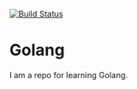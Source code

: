[![Build Status](https://travis-ci.com/iamabhishek-dubey/golang.svg?branch=master)](https://travis-ci.com/iamabhishek-dubey/golang)
# Golang
I am a repo for learning Golang.
